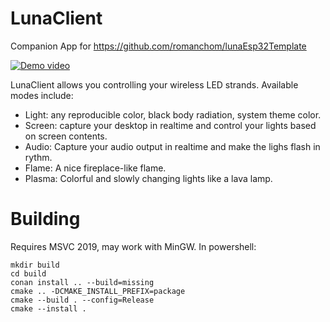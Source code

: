 # LunaClient
Companion App for https://github.com/romanchom/lunaEsp32Template

[![Demo video](http://img.youtube.com/vi/SQb9sJlfIpk/0.jpg)](http://www.youtube.com/watch?v=SQb9sJlfIpk)

LunaClient allows you controlling your wireless LED strands. Available modes include:
* Light: any reproducible color, black body radiation, system theme color.
* Screen: capture your desktop in realtime and control your lights based on screen contents.
* Audio: Capture your audio output in realtime and make the lighs flash in rythm.
* Flame: A nice fireplace-like flame.
* Plasma: Colorful and slowly changing lights like a lava lamp. 

# Building
Requires MSVC 2019, may work with MinGW.
In powershell:
```
mkdir build
cd build
conan install .. --build=missing
cmake .. -DCMAKE_INSTALL_PREFIX=package
cmake --build . --config=Release
cmake --install .
```
